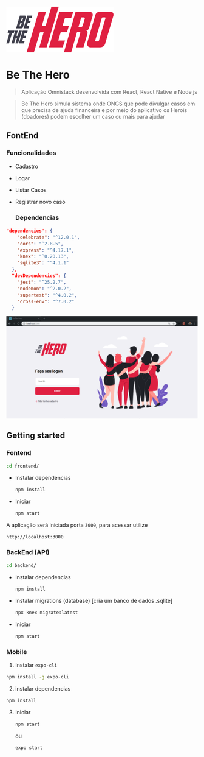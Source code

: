 ![Be Thr Hero](./mobile/src/assets/logo@3x.png)

# Be The Hero

> Aplicação Omnistack desenvolvida com React, React Native e Node js

> Be The Hero simula sistema onde ONGS que pode divulgar casos em que precisa de ajuda financeira e por meio do aplicativo os Herois (doadores) podem escolher um caso ou mais para ajudar	

## FontEnd

### Funcionalidades

- Cadastro

- Logar

- Listar Casos

- Registrar novo caso

  ### Dependencias

```json
"dependencies": {
    "celebrate": "^12.0.1",
    "cors": "^2.8.5",
    "express": "^4.17.1",
    "knex": "^0.20.13",
    "sqlite3": "^4.1.1"
  },
  "devDependencies": {
    "jest": "^25.2.7",
    "nodemon": "^2.0.2",
    "supertest": "^4.0.2",
    "cross-env": "^7.0.2"
  }
```



![](./screens/login.png)

## Getting started

### Fontend

```bash
cd frontend/
```

* Instalar dependencias

  ```bash
  npm install
  ```

* Iniciar

  ```bash
  npm start
  ```

A aplicação será iniciada porta `3000`, para acessar utilize

```http
http://localhost:3000
```



### BackEnd (API)

```bash
cd backend/
```

* Instalar dependencias

  ```bash
  npm install
  ```

* Instalar migrations (database) [cria um banco de dados .sqlite]

  ```bash
  npx knex migrate:latest
  ```

* Iniciar

  ```bash
  npm start
  ```

### Mobile

1. Instalar `expo-cli`

```bash
npm install -g expo-cli
```

2. instalar dependencias

```bash
npm install
```

3. Iniciar

   ```bash
   npm start
   ```

   ou

   ```bash
   expo start
   ```

   